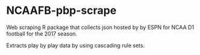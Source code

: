 # NCAAFB-pbp-scrape
Web scraping R package that collects json hosted by by ESPN for NCAA D1 football for the  2017 season.

Extracts play by play data by using cascading rule sets.
